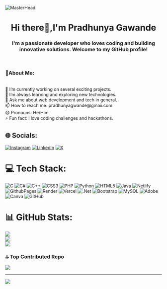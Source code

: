   ![MasterHead](https://user-images.githubusercontent.com/74038190/225813708-98b745f2-7d22-48cf-9150-083f1b00d6c9.gif)

<h1 align="center">Hi there👋,I'm Pradhunya Gawande </h1>
<h3 align="center">I'm a passionate developer who loves coding and building innovative solutions. Welcome to my GitHub profile! </h3>
<br>
<h3>💫About Me:</h3>
<br>🔭 I’m currently working on several exciting projects.<br>🌱 I’m always learning and exploring new technologies.<br>💬 Ask me about web development and tech in general.<br>📫 How to reach me: pradhunyagwande@gmaii.com<br>😄 Pronouns: He/Him<br>⚡ Fun fact: I love coding challenges and hackathons.


## 🌐 Socials:
[![Instagram](https://img.shields.io/badge/Instagram-%23E4405F.svg?logo=Instagram&logoColor=white)](https://instagram.com/pradhyumnya_patil) [![LinkedIn](https://img.shields.io/badge/LinkedIn-%230077B5.svg?logo=linkedin&logoColor=white)](https://linkedin.com/in/www.linkedin.com/in/pradhunya-gawande-9a61a3304) [![X](https://img.shields.io/badge/X-black.svg?logo=X&logoColor=white)](https://x.com/@pradhunya_patil) 

# 💻 Tech Stack:
![C](https://img.shields.io/badge/c-%2300599C.svg?style=for-the-badge&logo=c&logoColor=white) ![C#](https://img.shields.io/badge/c%23-%23239120.svg?style=for-the-badge&logo=csharp&logoColor=white) ![C++](https://img.shields.io/badge/c++-%2300599C.svg?style=for-the-badge&logo=c%2B%2B&logoColor=white) ![CSS3](https://img.shields.io/badge/css3-%231572B6.svg?style=for-the-badge&logo=css3&logoColor=white) ![PHP](https://img.shields.io/badge/php-%23777BB4.svg?style=for-the-badge&logo=php&logoColor=white) ![Python](https://img.shields.io/badge/python-3670A0?style=for-the-badge&logo=python&logoColor=ffdd54) ![HTML5](https://img.shields.io/badge/html5-%23E34F26.svg?style=for-the-badge&logo=html5&logoColor=white) ![Java](https://img.shields.io/badge/java-%23ED8B00.svg?style=for-the-badge&logo=openjdk&logoColor=white) ![Netlify](https://img.shields.io/badge/netlify-%23000000.svg?style=for-the-badge&logo=netlify&logoColor=#00C7B7) ![GithubPages](https://img.shields.io/badge/github%20pages-121013?style=for-the-badge&logo=github&logoColor=white) ![Render](https://img.shields.io/badge/Render-%46E3B7.svg?style=for-the-badge&logo=render&logoColor=white) ![Vercel](https://img.shields.io/badge/vercel-%23000000.svg?style=for-the-badge&logo=vercel&logoColor=white) ![.Net](https://img.shields.io/badge/.NET-5C2D91?style=for-the-badge&logo=.net&logoColor=white) ![Bootstrap](https://img.shields.io/badge/bootstrap-%238511FA.svg?style=for-the-badge&logo=bootstrap&logoColor=white) ![MySQL](https://img.shields.io/badge/mysql-4479A1.svg?style=for-the-badge&logo=mysql&logoColor=white) ![Adobe](https://img.shields.io/badge/adobe-%23FF0000.svg?style=for-the-badge&logo=adobe&logoColor=white) ![Canva](https://img.shields.io/badge/Canva-%2300C4CC.svg?style=for-the-badge&logo=Canva&logoColor=white) ![GitHub](https://img.shields.io/badge/github-%23121011.svg?style=for-the-badge&logo=github&logoColor=white)
# 📊 GitHub Stats:
![](https://github-readme-stats.vercel.app/api?username=Pradhunyagawande01&theme=dark&hide_border=false&include_all_commits=false&count_private=false)<br/>
![](https://github-readme-streak-stats.herokuapp.com/?user=Pradhunyagawande01&theme=dark&hide_border=false)<br/>
![](https://github-readme-stats.vercel.app/api/top-langs/?username=Pradhunyagawande01&theme=dark&hide_border=false&include_all_commits=false&count_private=false&layout=compact)

### 🔝 Top Contributed Repo
![](https://github-contributor-stats.vercel.app/api?username=Pradhunyagawande01&limit=5&theme=dark&combine_all_yearly_contributions=true)

---
[![](https://visitcount.itsvg.in/api?id=Pradhunyagawande01&icon=0&color=0)](https://visitcount.itsvg.in)
